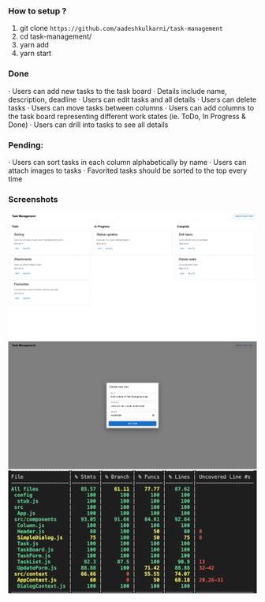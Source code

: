### How to setup ?
1. git clone `https://github.com/aadeshkulkarni/task-management`
2. cd task-management/
3. yarn add
4. yarn start


### Done
· Users can add new tasks to the task board
· Details include name, description, deadline
· Users can edit tasks and all details
· Users can delete tasks
· Users can move tasks between columns
· Users can add columns to the task board representing different work states (ie. ToDo, In Progress &amp; Done)
· Users can drill into tasks to see all details

### Pending:
· Users can sort tasks in each column alphabetically by name
· Users can attach images to tasks
· Favorited tasks should be sorted to the top every time


### Screenshots

![Testcases](./public/pic1.png)
![Task creation](./public/pic2.png)
![Task board](./public/pic3.png)
